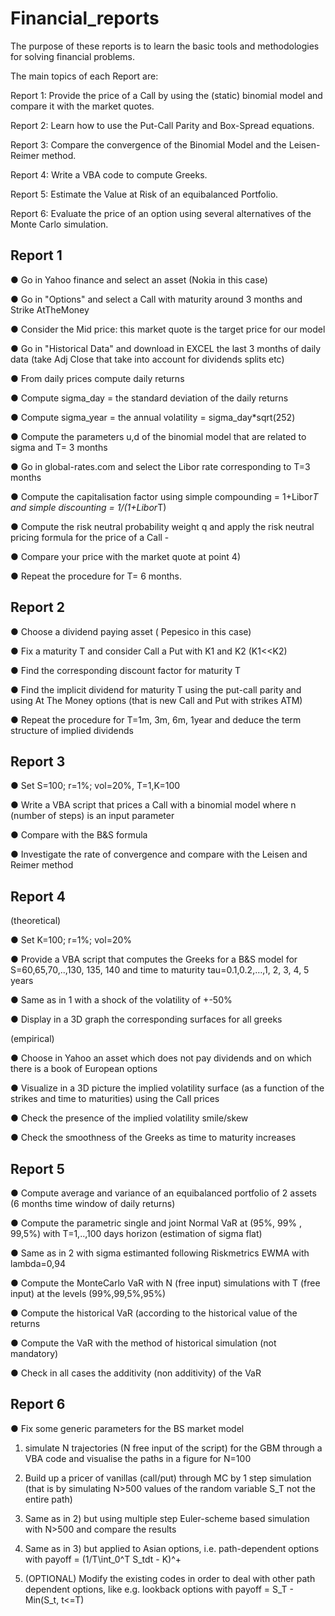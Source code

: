 # Financial_reports

The purpose of these reports is to learn the basic tools and methodologies for solving financial problems.

The main topics of each Report are:
 
 Report 1: Provide the price of a Call by using the (static) binomial model and compare it with the market quotes.
 
 Report 2: Learn how to use the Put-Call Parity and Box-Spread equations.
 
 Report 3: Compare the convergence of the Binomial Model and the Leisen-Reimer method.
 
 Report 4: Write a VBA code to compute Greeks.
 
 Report 5: Estimate the Value at Risk of an equibalanced Portfolio.
 
 Report 6: Evaluate the price of an option using several alternatives of the Monte Carlo simulation.
 
## Report 1

● Go in Yahoo finance and select an asset (Nokia in this case)

● Go in "Options" and select a Call with maturity around 3 months and Strike AtTheMoney 

● Consider the Mid price: this market quote is the target price for our model

● Go in "Historical Data" and download in EXCEL the last 3 months of daily data (take Adj Close that take into account for dividends splits etc)

● From daily prices compute daily returns

● Compute sigma_day = the standard deviation of the daily returns 

● Compute sigma_year = the annual volatility = sigma_day*sqrt(252)

● Compute the parameters u,d of the binomial model that are related to sigma and T= 3 months

● Go in global-rates.com and select the Libor rate corresponding to T=3 months 

● Compute the capitalisation factor using simple compounding = 1+Libor*T and simple discounting = 1/(1+Libor*T)

● Compute the risk neutral probability weight q and apply the risk neutral pricing formula for the price of a Call -

● Compare your price with the market quote at point 4)

● Repeat the procedure for T= 6 months.

## Report 2

● Choose a dividend paying asset ( Pepesico in this case)

● Fix a maturity T and consider Call a Put with K1 and K2 (K1<<K2)

● Find the corresponding discount factor for maturity T

● Find the implicit dividend for maturity T using the put-call parity and using At The Money options (that is new Call and Put with strikes ATM)

● Repeat the procedure for T=1m, 3m, 6m, 1year and deduce the term structure of implied dividends


## Report 3
● Set S=100; r=1%; vol=20%, T=1,K=100

● Write a VBA script that prices a Call with a binomial model where n (number of steps) is an input parameter

● Compare with the B&S formula

● Investigate the rate of convergence and compare with the Leisen and Reimer method

## Report 4

(theoretical)

● Set K=100; r=1%; vol=20%

● Provide a VBA script that computes the Greeks for a B&S model for S=60,65,70,..,130, 135, 140 and time to maturity tau=0.1,0.2,…,1, 2, 3, 4, 5 years

● Same as in 1 with a shock of the volatility of +-50%

● Display in a 3D graph the corresponding surfaces for all greeks

(empirical)

● Choose in Yahoo an asset which does not pay dividends and on which there is a book of European options

● Visualize in a 3D picture the implied volatility surface (as a function of the strikes and time to maturities) using the Call prices

● Check the presence of the implied volatility smile/skew

● Check the smoothness of the Greeks as time to maturity increases

## Report 5
● Compute average and variance of an equibalanced portfolio of 2 assets (6 months time window of daily returns)

● Compute the parametric single and joint  Normal VaR at (95%, 99% , 99,5%) with T=1,..,100 days horizon (estimation of sigma flat)

● Same as in 2 with sigma estimanted following Riskmetrics EWMA with lambda=0,94

● Compute the MonteCarlo VaR with N (free input) simulations with T (free input) at the levels (99%,99,5%,95%)

● Compute the historical VaR (according to the historical value of the returns

● Compute the VaR with the method of historical simulation (not mandatory)

● Check in all cases the additivity (non additivity) of the VaR


## Report 6


● Fix some generic parameters for the BS market model 

1) simulate N trajectories (N free input of the script) for the GBM through a VBA code and visualise the paths in a figure for N=100

2) Build up a pricer of vanillas (call/put) through MC by 1 step simulation (that is by simulating N>500 values of the random variable S_T not the entire path)

3) Same as in 2) but using multiple step Euler-scheme based simulation with N>500 and compare the results

4) Same as in 3) but applied to Asian options, i.e. path-dependent options with payoff = (1/T\int_0^T S_tdt - K)^+

5) (OPTIONAL) Modify the existing codes in order to deal with other path dependent options, like e.g. lookback options with payoff = S_T - Min(S_t, t<=T) 

